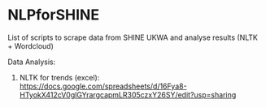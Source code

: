# NLPforSHINE
List of scripts to scrape data from SHINE UKWA and analyse results (NLTK + Wordcloud)

Data Analysis:
1. NLTK for trends (excel): https://docs.google.com/spreadsheets/d/16Fya8-HTyokX412cV0glGYrargcapmLR305czxY26SY/edit?usp=sharing

